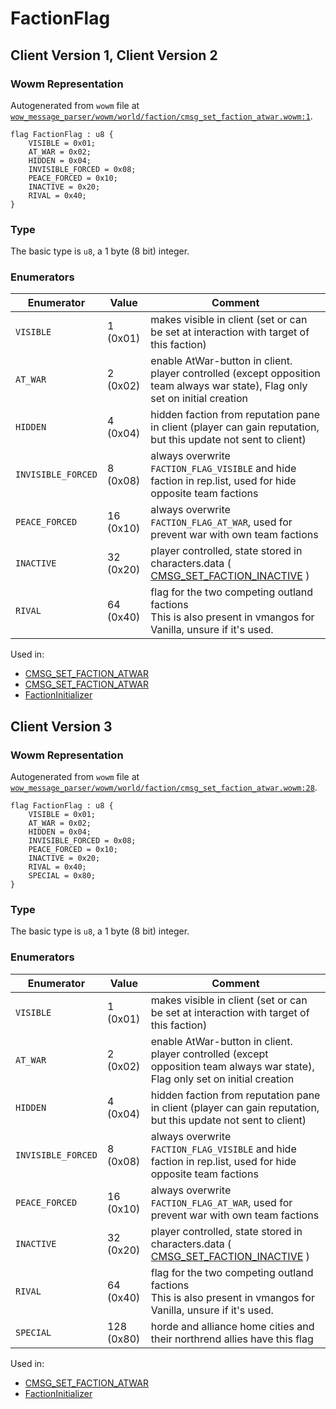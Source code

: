 # FactionFlag

## Client Version 1, Client Version 2

### Wowm Representation

Autogenerated from `wowm` file at [`wow_message_parser/wowm/world/faction/cmsg_set_faction_atwar.wowm:1`](https://github.com/gtker/wow_messages/tree/main/wow_message_parser/wowm/world/faction/cmsg_set_faction_atwar.wowm#L1).

```rust,ignore
flag FactionFlag : u8 {
    VISIBLE = 0x01;
    AT_WAR = 0x02;
    HIDDEN = 0x04;
    INVISIBLE_FORCED = 0x08;
    PEACE_FORCED = 0x10;
    INACTIVE = 0x20;
    RIVAL = 0x40;
}
```
### Type
The basic type is `u8`, a 1 byte (8 bit) integer.
### Enumerators
| Enumerator | Value  | Comment |
| --------- | -------- | ------- |
| `VISIBLE` | 1 (0x01) | makes visible in client (set or can be set at interaction with target of this faction) |
| `AT_WAR` | 2 (0x02) | enable AtWar-button in client. player controlled (except opposition team always war state), Flag only set on initial creation |
| `HIDDEN` | 4 (0x04) | hidden faction from reputation pane in client (player can gain reputation, but this update not sent to client) |
| `INVISIBLE_FORCED` | 8 (0x08) | always overwrite `FACTION_FLAG_VISIBLE` and hide faction in rep.list, used for hide opposite team factions |
| `PEACE_FORCED` | 16 (0x10) | always overwrite `FACTION_FLAG_AT_WAR`, used for prevent war with own team factions |
| `INACTIVE` | 32 (0x20) | player controlled, state stored in characters.data ( [CMSG_SET_FACTION_INACTIVE](./cmsg_set_faction_inactive.md) ) |
| `RIVAL` | 64 (0x40) | flag for the two competing outland factions<br/>This is also present in vmangos for Vanilla, unsure if it's used. |

Used in:
* [CMSG_SET_FACTION_ATWAR](cmsg_set_faction_atwar.md)
* [CMSG_SET_FACTION_ATWAR](cmsg_set_faction_atwar.md)
* [FactionInitializer](factioninitializer.md)
## Client Version 3

### Wowm Representation

Autogenerated from `wowm` file at [`wow_message_parser/wowm/world/faction/cmsg_set_faction_atwar.wowm:28`](https://github.com/gtker/wow_messages/tree/main/wow_message_parser/wowm/world/faction/cmsg_set_faction_atwar.wowm#L28).

```rust,ignore
flag FactionFlag : u8 {
    VISIBLE = 0x01;
    AT_WAR = 0x02;
    HIDDEN = 0x04;
    INVISIBLE_FORCED = 0x08;
    PEACE_FORCED = 0x10;
    INACTIVE = 0x20;
    RIVAL = 0x40;
    SPECIAL = 0x80;
}
```
### Type
The basic type is `u8`, a 1 byte (8 bit) integer.
### Enumerators
| Enumerator | Value  | Comment |
| --------- | -------- | ------- |
| `VISIBLE` | 1 (0x01) | makes visible in client (set or can be set at interaction with target of this faction) |
| `AT_WAR` | 2 (0x02) | enable AtWar-button in client. player controlled (except opposition team always war state), Flag only set on initial creation |
| `HIDDEN` | 4 (0x04) | hidden faction from reputation pane in client (player can gain reputation, but this update not sent to client) |
| `INVISIBLE_FORCED` | 8 (0x08) | always overwrite `FACTION_FLAG_VISIBLE` and hide faction in rep.list, used for hide opposite team factions |
| `PEACE_FORCED` | 16 (0x10) | always overwrite `FACTION_FLAG_AT_WAR`, used for prevent war with own team factions |
| `INACTIVE` | 32 (0x20) | player controlled, state stored in characters.data ( [CMSG_SET_FACTION_INACTIVE](./cmsg_set_faction_inactive.md) ) |
| `RIVAL` | 64 (0x40) | flag for the two competing outland factions<br/>This is also present in vmangos for Vanilla, unsure if it's used. |
| `SPECIAL` | 128 (0x80) | horde and alliance home cities and their northrend allies have this flag |

Used in:
* [CMSG_SET_FACTION_ATWAR](cmsg_set_faction_atwar.md)
* [FactionInitializer](factioninitializer.md)
